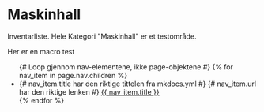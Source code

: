 # Maskinhall
Inventarliste. Hele Kategori "Maskinhall" er et testområde.

Her er en macro test

<ul>
  {# Loop gjennom nav-elementene, ikke page-objektene #}
  {% for nav_item in page.nav.children %}
    <li>
      {# nav_item.title har den riktige tittelen fra mkdocs.yml #}
      {# nav_item.url har den riktige lenken #}
      <a href="{{ nav_item.url }}">{{ nav_item.title }}</a>
    </li>
  {% endfor %}
</ul>
